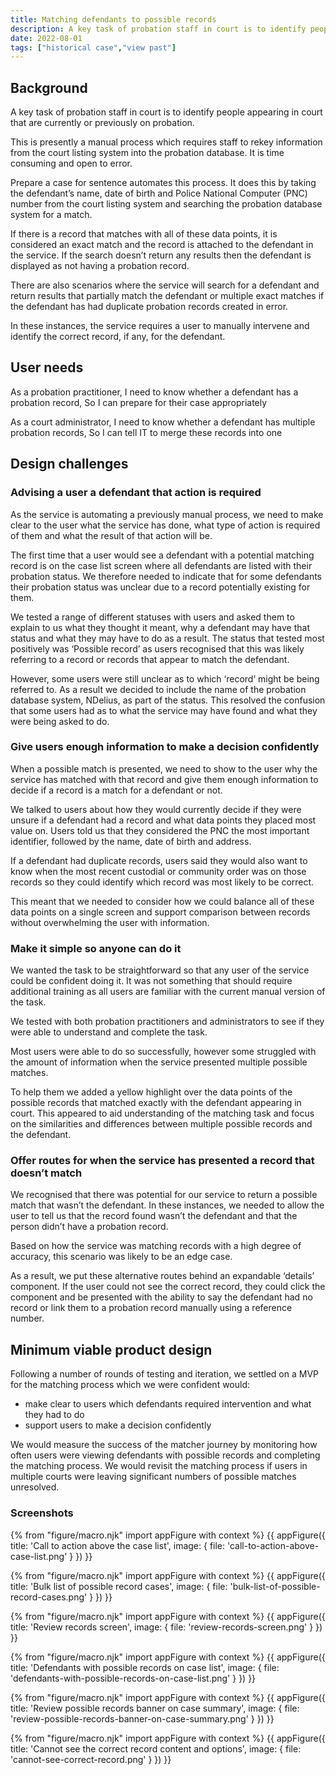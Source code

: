 ```yaml
---
title: Matching defendants to possible records
description: A key task of probation staff in court is to identify people appearing in court that are currently or previously on probation. This is presently a manual process which requires staff to rekey information from the court listing system into the probation database. It is time consuming and open to error.
date: 2022-08-01
tags: ["historical case","view past"]
---
```


## Background
A key task of probation staff in court is to identify people appearing in court that are currently or previously on probation.

This is presently a manual process which requires staff to rekey information from the court listing system into the probation database. It is time consuming and open to error.

Prepare a case for sentence automates this process. It does this by taking the defendant’s name, date of birth and Police National Computer (PNC) number from the court listing system and searching the probation database system for a match.

If there is a record that matches with all of these data points, it is considered an exact match and the record is attached to the defendant in the service. If the search doesn’t return any results then the defendant is displayed as not having a probation record.

There are also scenarios where the service will search for a defendant and return results that partially match the defendant or multiple exact matches if the defendant has had duplicate probation records created in error.

In these instances, the service requires a user to manually intervene and identify the correct record, if any, for the defendant.

## User needs
As a probation practitioner,
I need to know whether a defendant has a probation record,
So I can prepare for their case appropriately

As a court administrator,
I need to know whether a defendant has multiple probation records,
So I can tell IT to merge these records into one

## Design challenges

### Advising a user a defendant that action is required
As the service is automating a previously manual process, we need to make clear to the user what the service has done, what type of action is required of them and what the result of that action will be.

The first time that a user would see a defendant with a potential matching record is on the case list screen where all defendants are listed with their probation status. We therefore needed to indicate that for some defendants their probation status was unclear due to a record potentially existing for them.

We tested a range of different statuses with users and asked them to explain to us what they thought it meant, why a defendant may have that status and what they may have to do as a result.  The status that tested most positively was ‘Possible record’ as users recognised that this was likely referring to a record or records that appear to match the defendant.

However, some users were still unclear as to which ‘record’ might be being referred to. As a result we decided to include the name of the probation database system, NDelius, as part of the status. This resolved the confusion that some users had as to what the service may have found and what they were being asked to do.

### Give users enough information to make a decision confidently
When a possible match is presented, we need to show to the user why the service has matched with that record and give them enough information to decide if a record is a match for a defendant or not.

We talked to users about how they would currently decide if they were unsure if a defendant had a record and what data points they placed most value on. Users told us that they considered the PNC the most important identifier, followed by the name, date of birth and address.

If a defendant had duplicate records, users said they would also want to know when the most recent custodial or community order was on those records so they could identify which record was most likely to be correct.

This meant that we needed to consider how we could balance all of these data points on a single screen and support comparison between records without overwhelming the user with information.

### Make it simple so anyone can do it
We wanted the task to be straightforward so that any user of the service could be confident doing it. It was not something that should require additional training as all users are familiar with the current manual version of the task.

We tested with both probation practitioners and administrators to see if they were able to understand and complete the task.

Most users were able to do so successfully, however some struggled with the amount of information when the service presented multiple possible matches.

To help them we added a yellow highlight over the data points of the possible records that matched exactly with the defendant appearing in court. This appeared to aid understanding of the matching task and focus on the similarities and differences between multiple possible records and the defendant.

### Offer routes for when the service has presented a record that doesn’t match
We recognised that there was potential for our service to return a possible match that wasn’t the defendant. In these instances, we needed to allow the user to tell us that the record found wasn’t the defendant and that the person didn’t have a probation record.

Based on how the service was matching records with a high degree of accuracy, this scenario was likely to be an edge case.

As a result, we put these alternative routes behind an expandable ‘details’ component. If the user could not see the correct record, they could click the component and be presented with the ability to say the defendant had no record or link them to a probation record manually using a reference number.

## Minimum viable product design
Following a number of rounds of testing and iteration, we settled on a MVP for the matching process which we were confident would:
- make clear to users which defendants required intervention and what they had to do
- support users to make a decision confidently

We would measure the success of the matcher journey by monitoring how often users were viewing defendants with possible records and completing the matching process. We would revisit the matching process if users in multiple courts were leaving significant numbers of possible matches unresolved.

### Screenshots
{% from "figure/macro.njk" import appFigure with context %}
{{ appFigure({
  title: 'Call to action above the case list',
  image: {
    file: 'call-to-action-above-case-list.png'
  }
}) }}

{% from "figure/macro.njk" import appFigure with context %}
{{ appFigure({
  title: 'Bulk list of possible record cases',
  image: {
    file: 'bulk-list-of-possible-record-cases.png'
  }
}) }}

{% from "figure/macro.njk" import appFigure with context %}
{{ appFigure({
  title: 'Review records screen',
  image: {
    file: 'review-records-screen.png'
  }
}) }}

{% from "figure/macro.njk" import appFigure with context %}
{{ appFigure({
  title: 'Defendants with possible records on case list',
  image: {
    file: 'defendants-with-possible-records-on-case-list.png'
  }
}) }}

{% from "figure/macro.njk" import appFigure with context %}
{{ appFigure({
  title: 'Review possible records banner on case summary',
  image: {
    file: 'review-possible-records-banner-on-case-summary.png'
  }
}) }}

{% from "figure/macro.njk" import appFigure with context %}
{{ appFigure({
  title: 'Cannot see the correct record content and options',
  image: {
    file: 'cannot-see-correct-record.png'
  }
}) }}
